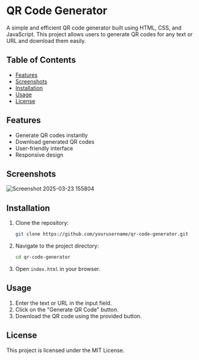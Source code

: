 # QR Code Generator

A simple and efficient QR code generator built using HTML, CSS, and JavaScript. This project allows users to generate QR codes for any text or URL and download them easily.

## Table of Contents
- [Features](#features)
- [Screenshots](#screenshots)
- [Installation](#installation)
- [Usage](#usage)
- [License](#license)

## Features
- Generate QR codes instantly
- Download generated QR codes
- User-friendly interface
- Responsive design

## Screenshots
![Screenshot 2025-03-23 155804](https://github.com/user-attachments/assets/dd24cb6a-7dcf-4407-b217-5a8a3448a5cc)


## Installation
1. Clone the repository:
   ```sh
   git clone https://github.com/yourusername/qr-code-generator.git
   ```
2. Navigate to the project directory:
   ```sh
   cd qr-code-generator
   ```
3. Open `index.html` in your browser.

## Usage
1. Enter the text or URL in the input field.
2. Click on the "Generate QR Code" button.
3. Download the QR code using the provided button.

## License
This project is licensed under the MIT License.

